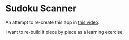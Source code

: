 # Sudoku Scanner

An attempt to re-create this app in [this video](https://www.youtube.com/watch?v=cOC-ad0BsY0).

I want to re-build it piece by piece as a learning exercise.
